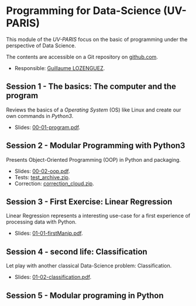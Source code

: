 # Programming for Data-Science (UV-PARIS)

This module of the _UV-PARIS_ focus on the basic of programming under the perspective of Data Science.

The contents are accessible on a Git repository on [github.com](https://github.com/ceri-num/lct-data-science/blob/master/module-paris.md).

- Responsible: [Guillaume LOZENGUEZ](mailto:guillaume.lozenguez@imt-nord-europe.fr).


## Session 1 - The basics: The computer and the program

Reviews the basics of a _Operating System_ (OS) like Linux and create our own commands in _Python3_.

- Slides: [00-01-program.pdf](./pdf/00-01-program.pdf).


## Session 2 - Modular Programming with Python3

Presents Object-Oriented Programming (OOP) in Python and packaging. 

- Slides: [00-02-oop.pdf](./pdf/00-02-oop.pdf).
- Tests: [test_archive.zip](https://github.com/ceri-num/lct-data-science/raw/master/tests/test_cloud.zip).
- Correction: [correction_cloud.zip](https://github.com/ceri-num/lct-data-science/raw/master/corrections/correction-test-cloud.zip).


## Session 3 - First Exercise: Linear Regression

Linear Regression represents a interesting use-case for a first experience of 
processing data with Python.

- Slides: [01-01-firstManip.pdf](./pdf/01-01-firstManip.pdf).


## Session 4 - second life: Classification

Let play with another classical Data-Science problem: Classification.

- Slides: [01-02-classification.pdf](./pdf/01-02-classification.pdf).

## Session 5 - Modular programing in Python
